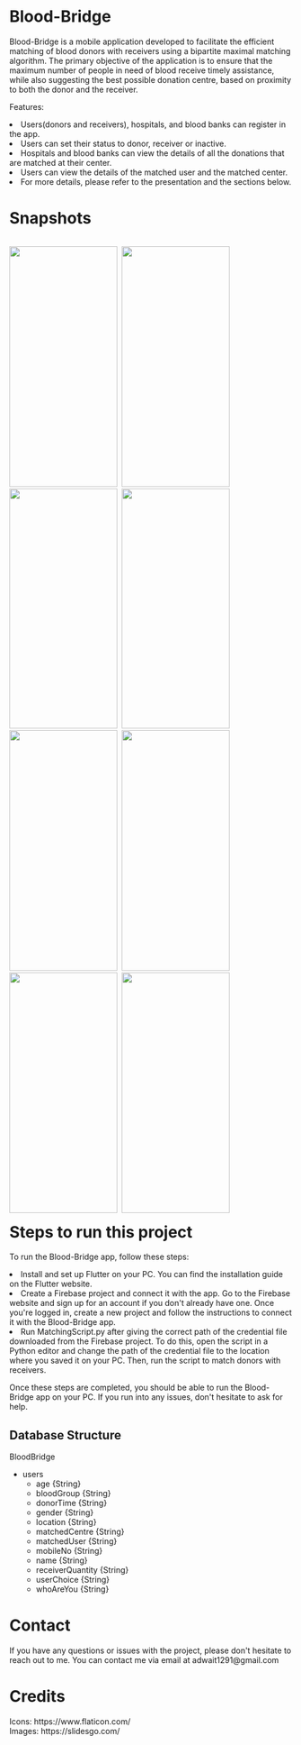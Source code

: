 <h1> Blood-Bridge</h1>
<p>Blood-Bridge is a mobile application developed to facilitate the efficient matching of blood donors with receivers using a bipartite maximal matching algorithm. The primary objective of the application is to ensure that the maximum number of people in need of blood receive timely assistance, while also suggesting the best possible donation centre, based on proximity to both the donor and the receiver.</p>

Features:
<li>Users(donors and receivers), hospitals, and blood banks can register in the app.</li>
<li>Users can set their status to donor, receiver or inactive.</li>
<li>Hospitals and blood banks can view the details of all the donations that are matched at their center.</li>
<li>Users can view the details of the matched user and the matched center.</li>
<li>For more details, please refer to the presentation and the sections below.</li>


<h1> Snapshots</h1>
<p style = "float:left">
<img src="https://user-images.githubusercontent.com/76807214/204096499-5c7acb4f-94cd-4bf6-8ce6-a49a7c65602c.jpeg" width="192" height="426.66">&nbsp;
<img src="https://user-images.githubusercontent.com/76807214/204096551-55e3f3e5-7620-43af-a40e-a246425c7ca6.jpeg" width="192" height="426.66">&nbsp;
<img src="https://user-images.githubusercontent.com/76807214/204096629-ef2d2312-df26-4b4c-81d1-6b44d849bc36.jpeg" width="192" height="426.66">&nbsp;
<img src="https://user-images.githubusercontent.com/76807214/204096643-4bb35f6b-e391-44b9-ab91-09327dd087cd.jpeg" width="192" height="426.66">&nbsp;
<img src="https://user-images.githubusercontent.com/76807214/204096646-7b6bccb0-05b5-4a9c-a0f3-4fe1999bb05c.jpeg" width="192" height="426.66">&nbsp;
<img src="https://user-images.githubusercontent.com/76807214/204096666-627a266a-12c5-41dd-938b-4b23a1cdc72d.jpeg" width="192" height="426.66">&nbsp;
<img src="https://user-images.githubusercontent.com/76807214/204096661-2dddbda4-12a8-4c1e-a36e-13380828067c.jpeg" width="192" height="426.66">&nbsp;
<img src="https://user-images.githubusercontent.com/76807214/204096655-9fd7c96c-e6cf-4e9b-8987-640f0990eabc.jpeg" width="192" height="426.66">&nbsp;
</p>

<h1>Steps to run this project</h1>
<p>
  To run the Blood-Bridge app, follow these steps:

<li>Install and set up Flutter on your PC. You can find the installation guide on the Flutter website.

<li>Create a Firebase project and connect it with the app. Go to the Firebase website and sign up for an account if you don't already have one. Once you're logged in, create a new project and follow the instructions to connect it with the Blood-Bridge app.

<li>Run MatchingScript.py after giving the correct path of the credential file downloaded from the Firebase project. To do this, open the script in a Python editor and change the path of the credential file to the location where you saved it on your PC. Then, run the script to match donors with receivers.

Once these steps are completed, you should be able to run the Blood-Bridge app on your PC. If you run into any issues, don't hesitate to ask for help.


## Database Structure

BloodBridge
  - users
    - age {String}
    - bloodGroup {String}
    - donorTime {String}
    - gender {String}
    - location {String}
    - matchedCentre {String}
    - matchedUser {String}
    - mobileNo {String}
    - name {String}
    - receiverQuantity {String}
    - userChoice {String}
    - whoAreYou {String}



<h1>Contact</h1>
<p>If you have any questions or issues with the project, please don't hesitate to reach out to me. You can contact me via email at adwait1291@gmail.com

<h1> Credits</h1>
<p>Icons: https://www.flaticon.com/<br>
Images: https://slidesgo.com/</p>
<br>
<br>

